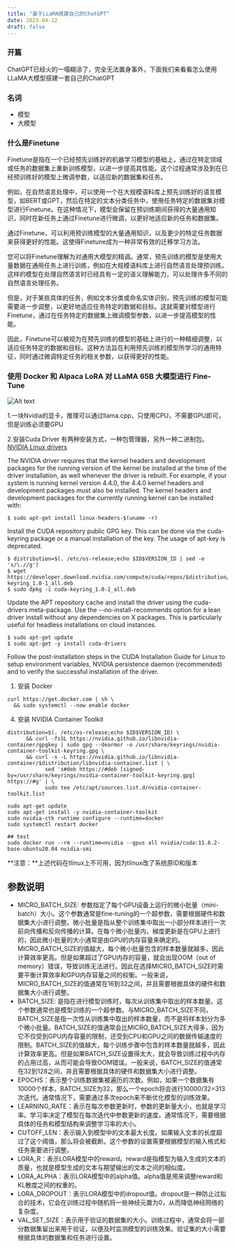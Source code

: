 ```yaml
---
title: "基于LLaMA搭建自己的ChatGPT"
date: 2023-04-12
draft: false
---
```


### 开篇

ChatGPT已经火的一塌糊涂了，完全无法置身事外，下面我们来看看怎么使用LLaMA大模型搭建一套自己的ChatGPT



### 名词

- 模型
- 大模型
### 什么是Finetune
Finetune是指在一个已经预先训练好的机器学习模型的基础上，通过在特定领域或任务的数据集上重新训练模型，以进一步提高其性能。这个过程通常涉及到在已经预训练好的模型上微调参数，以适应新的数据集和任务。

例如，在自然语言处理中，可以使用一个在大规模语料库上预先训练好的语言模型，如BERT或GPT，然后在特定的文本分类任务中，使用任务特定的数据集对模型进行Finetune。在这种情况下，模型会保留在预训练期间获得的大量通用知识，同时在新任务上通过Finetune进行微调，以更好地适应新的任务和数据集。

通过Finetune，可以利用预训练模型的大量通用知识，以及更少的特定任务数据来获得更好的性能。这使得Finetune成为一种非常有效的迁移学习方法。

您可以将Finetune理解为对通用大模型的精调。通常，预先训练的模型是使用大量数据在通用任务上进行训练，例如在大规模语料库上进行自然语言处理预训练。这样的模型在处理自然语言时已经具有一定的语义理解能力，可以处理许多不同的自然语言处理任务。

但是，对于某些具体的任务，例如文本分类或命名实体识别，预先训练的模型可能需要进一步调整，以更好地适应任务特定的数据和目标。这就需要对模型进行Finetune，通过在任务特定的数据集上微调模型参数，以进一步提高模型的性能。

因此，Finetune可以被视为在预先训练的模型的基础上进行的一种精细调整，以适应任务特定的数据和目标。这种方法旨在利用预先训练的模型所学习的通用特征，同时通过微调特定任务的相关参数，以获得更好的性能。

### 使用 Docker 和 Alpaca LoRA 对 LLaMA 65B 大模型进行 Fine-Tune

![Alt text](/images/llama/Architecture_Overview.png)

1.一块Nvidia的显卡，推理可以通过llama.cpp，只使用CPU，不需要GPU即可，但是训练必须要GPU

2.安装Cuda Driver
有两种安装方式，一种包管理器，另外一种二进制包。
[NVIDIA Linux drivers](https://www.nvidia.com/en-us/drivers/unix/)

The NVIDIA driver requires that the kernel headers and development packages for the running version of the kernel be installed at the time of the driver installation, as well whenever the driver is rebuilt. For example, if your system is running kernel version 4.4.0, the 4.4.0 kernel headers and development packages must also be installed.
The kernel headers and development packages for the currently running kernel can be installed with:
```
$ sudo apt-get install linux-headers-$(uname -r)

```
Install the CUDA repository public GPG key. This can be done via the cuda-keyring package or a manual installation of the key. The usage of apt-key is deprecated.
```
$ distribution=$(. /etc/os-release;echo $ID$VERSION_ID | sed -e 's/\.//g')
$ wget https://developer.download.nvidia.com/compute/cuda/repos/$distribution/x86_64/cuda-keyring_1.0-1_all.deb
$ sudo dpkg -i cuda-keyring_1.0-1_all.deb

```

Update the APT repository cache and install the driver using the cuda-drivers meta-package. Use the --no-install-recommends option for a lean driver install without any dependencies on X packages. This is particularly useful for headless installations on cloud instances.

```
$ sudo apt-get update
$ sudo apt-get -y install cuda-drivers
```
Follow the post-installation steps in the CUDA Installation Guide for Linux to setup environment variables, NVIDIA persistence daemon (recommended) and to verify the successful installation of the driver.

1. 安装 Docker

```
curl https://get.docker.com | sh \
  && sudo systemctl --now enable docker

```

4. 安装 NVIDIA Container Toolkit

```
distribution=$(. /etc/os-release;echo $ID$VERSION_ID) \
      && curl -fsSL https://nvidia.github.io/libnvidia-container/gpgkey | sudo gpg --dearmor -o /usr/share/keyrings/nvidia-container-toolkit-keyring.gpg \
      && curl -s -L https://nvidia.github.io/libnvidia-container/$distribution/libnvidia-container.list | \
            sed 's#deb https://#deb [signed-by=/usr/share/keyrings/nvidia-container-toolkit-keyring.gpg] https://#g' | \
            sudo tee /etc/apt/sources.list.d/nvidia-container-toolkit.list
```

```
sudo apt-get update
sudo apt-get install -y nvidia-container-toolkit
sudo nvidia-ctk runtime configure --runtime=docker
sudo systemctl restart docker

## test 
sudo docker run --rm --runtime=nvidia --gpus all nvidia/cuda:11.6.2-base-ubuntu20.04 nvidia-smi

```
**注意：**上述代码在tlinux上不可用，因为tlinux改了系统原ID和版本


## 参数说明

- MICRO_BATCH_SIZE: 参数指定了每个GPU设备上运行的微小批量（mini-batch）大小。这个参数通常是fine-tuning的一个超参数，需要根据硬件和数据集大小进行调整。微小批量是指从整个训练集中取出一小部分样本进行一次前向传播和反向传播的计算。在每个微小批量内，梯度更新是在GPU上进行的，因此微小批量的大小通常是由GPU的内存容量来确定的。MICRO_BATCH_SIZE的值越大，每个微小批量包含的样本数量就越多，因此计算效率更高。但是如果超过了GPU内存的容量，就会出现OOM（out of memory）错误，导致训练无法进行。因此在选择MICRO_BATCH_SIZE时需要平衡计算效率和GPU内存容量之间的权衡。一般来说，MICRO_BATCH_SIZE的值通常在16到32之间，并且需要根据具体的硬件和数据集大小进行调整。
- BATCH_SIZE: 是指在进行模型训练时，每次从训练集中取出的样本数量。这个参数通常也是模型训练的一个超参数。与MICRO_BATCH_SIZE不同，BATCH_SIZE是指一次性从训练集中取出的样本数量，而不是将样本划分为多个微小批量。BATCH_SIZE的值通常会比MICRO_BATCH_SIZE大得多，因为它不仅受到GPU内存容量的限制，还受到CPU和GPU之间的数据传输速度的限制。BATCH_SIZE的值越大，每个训练步骤中包含的样本数量就越多，因此计算效率更高。但是如果BATCH_SIZE设置得太大，就会导致训练过程中内存的占用过高，从而可能会导致OOM错误。一般来说，BATCH_SIZE的值通常在32到128之间，并且需要根据具体的硬件和数据集大小进行调整。
- EPOCHS：表示整个训练数据集被遍历的次数。例如，如果一个数据集有10000个样本，BATCH_SIZE为32，那么一个epoch将会进行10000/32=313次迭代。通常情况下，需要通过多次epoch来不断优化模型的训练效果。
- LEARNING_RATE：表示在每次参数更新时，参数的更新量大小，也就是学习率。学习率决定了模型在每次迭代中参数更新的速度。通常情况下，需要根据具体的任务和模型结构来调整学习率的大小。
- CUTOFF_LEN：表示输入到模型中的文本最大长度。如果输入文本的长度超过了这个阈值，那么将会被截断。这个参数的设置需要根据模型的输入格式和任务需要进行调整。
- LORA_R：表示LORA模型中的reward。reward是指模型为输入生成的文本的质量，也就是模型生成的文本与期望输出的文本之间的相似度。
- LORA_ALPHA：表示LORA模型中的alpha值。alpha值是用来调整reward和KL散度之间的权重的。
- LORA_DROPOUT：表示LORA模型中的dropout值。dropout是一种防止过拟合的技术，它会在训练过程中随机将一些神经元置为0，从而降低神经网络的复杂度。
- VAL_SET_SIZE：表示用于验证的数据集的大小。训练过程中，通常会将一部分数据集留出来用于验证，以便及时监测模型的训练效果。验证集的大小需要根据具体的数据集和任务进行设置。

